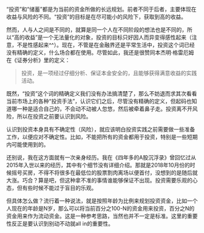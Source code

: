 ##

“投资”和“储蓄”都是为当前的资金所做的长远规划。前者不同于后者，主要体现在收益与风险的不同。“投资”的目标是在尽可能小的风险下，获取到高的收益。

然而，人与人之间是不同的，就算是同一个人在不同阶段的想法也是不同的，所以“高的收益”是一个无法量化的对象，投资的目标只好因人而异变得感性起来（注意，不是性感起来^^）。现在，不管是在金融界还是平常生活中，投资这个词已经没有精确的定义，什么场合都在使用。尽管如此，我还是很赞同本杰明·格雷厄姆在《证券分析》里的定义：

> 投资，是一项经过仔细分析、保证本金安全的，且能够获得满意收益的实践活动。

既然，“投资”这个词的精确定义我们没有办法搞清楚了，那么不妨退而求其次看看当前市场上的各种“投资手法”，认识它们之后，尽管没有精确的定义，但起码也知道哪一种是适合自己的，不会动不动被人忽悠，然后被牵着鼻子走。投资离不开风险，所以在投资之前要认识到风险。

认识到投资本身具有不确定性（风险），就应该明白投资实践之前需要做一些准备工作，以便应对不确定性。比如，不能把所有的资金都用于投资，特别是一些短期内可能使用到的。

还别说，我在这方面就有一次亲身经历。我在《四年多的A股沉浮录》曾回忆过从2015年入世以来的经历，其中有个细节没有详细介绍。那就是2018年10月份的时候摇号买房，不得不将很多在最低位的股票割肉离场以便首付，没想到的是随后就大涨。巧合？算是吧，但这种拿不准的事情谁能够保证不出现。投资需要乐观的心态，但有些时候不能过于盲目的乐观。

但具体怎么做？流行着一种说法，就是按照年龄为比例来规划投资资金，比如一个人现在的年龄是N岁，那么可以将当前百分之100-N的资金用来投资，百分之N的资金用来作为流动资金。这是一种参考思路，当然也并不一定是标准。这里的重要性反正是要认识到别动不动就all in的重要性。
